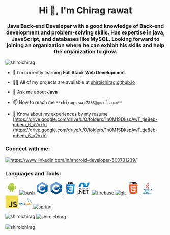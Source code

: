 <h1 align="center">Hi 👋, I'm Chirag rawat</h1>
<h3 align="center">Java Back-end Developer with a good knowledge of Back-end development and problem-solving skills. Has expertise in java, JavaScript, and databases like MySQL. Looking forward to joining an organization where he can exhibit his skills and help the organization to grow.</h3>

<p align="left"> <img src="https://komarev.com/ghpvc/?username=shiroichirag&label=Profile%20views&color=0e75b6&style=flat" alt="shiroichirag" /> </p>

- 🌱 I’m currently learning ****Full Stack Web Development****

- 👨‍💻 All of my projects are available at [shiroichirag.github.io](https://shiroichirag.github.io/)

- 💬 Ask me about **Java**

- 📫 How to reach me `**chiragrawat7838@gmail.com**`

- 📄 Know about my experiences by my resume [https://drive.google.com/drive/u/0/folders/1n0M1SDkspAwT_tje8eb-mbem_6_u2xxh](https://drive.google.com/drive/u/0/folders/1n0M1SDkspAwT_tje8eb-mbem_6_u2xxh)

<h3 align="left">Connect with me:</h3>
<p align="left">
<a href="https://www.linkedin.com/in/android-developer-500731239/" target="blank"><img align="center" src="https://raw.githubusercontent.com/rahuldkjain/github-profile-readme-generator/master/src/images/icons/Social/linked-in-alt.svg" alt="https://www.linkedin.com/in/android-developer-500731239/" height="30" width="40" /></a>
</p>

<h3 align="left">Languages and Tools:</h3>
<p align="left"> <a href="https://developer.android.com" target="_blank" rel="noreferrer"> <img src="https://raw.githubusercontent.com/devicons/devicon/master/icons/android/android-original-wordmark.svg" alt="android" width="40" height="40"/> </a> <a href="https://www.gnu.org/software/bash/" target="_blank" rel="noreferrer"> <img src="https://www.vectorlogo.zone/logos/gnu_bash/gnu_bash-icon.svg" alt="bash" width="40" height="40"/> </a> <a href="https://www.cprogramming.com/" target="_blank" rel="noreferrer"> <img src="https://raw.githubusercontent.com/devicons/devicon/master/icons/c/c-original.svg" alt="c" width="40" height="40"/> </a> <a href="https://www.w3schools.com/cpp/" target="_blank" rel="noreferrer"> <img src="https://raw.githubusercontent.com/devicons/devicon/master/icons/cplusplus/cplusplus-original.svg" alt="cplusplus" width="40" height="40"/> </a> <a href="https://www.w3schools.com/css/" target="_blank" rel="noreferrer"> <img src="https://raw.githubusercontent.com/devicons/devicon/master/icons/css3/css3-original-wordmark.svg" alt="css3" width="40" height="40"/> </a> <a href="https://dotnet.microsoft.com/" target="_blank" rel="noreferrer"> <img src="https://raw.githubusercontent.com/devicons/devicon/master/icons/dot-net/dot-net-original-wordmark.svg" alt="dotnet" width="40" height="40"/> </a> <a href="https://firebase.google.com/" target="_blank" rel="noreferrer"> <img src="https://www.vectorlogo.zone/logos/firebase/firebase-icon.svg" alt="firebase" width="40" height="40"/> </a> <a href="https://git-scm.com/" target="_blank" rel="noreferrer"> <img src="https://www.vectorlogo.zone/logos/git-scm/git-scm-icon.svg" alt="git" width="40" height="40"/> </a> <a href="https://www.w3.org/html/" target="_blank" rel="noreferrer"> <img src="https://raw.githubusercontent.com/devicons/devicon/master/icons/html5/html5-original-wordmark.svg" alt="html5" width="40" height="40"/> </a> <a href="https://www.java.com" target="_blank" rel="noreferrer"> <img src="https://raw.githubusercontent.com/devicons/devicon/master/icons/java/java-original.svg" alt="java" width="40" height="40"/> </a> <a href="https://developer.mozilla.org/en-US/docs/Web/JavaScript" target="_blank" rel="noreferrer"> <img src="https://raw.githubusercontent.com/devicons/devicon/master/icons/javascript/javascript-original.svg" alt="javascript" width="40" height="40"/> </a> <a href="https://www.mysql.com/" target="_blank" rel="noreferrer"> <img src="https://raw.githubusercontent.com/devicons/devicon/master/icons/mysql/mysql-original-wordmark.svg" alt="mysql" width="40" height="40"/> </a> <a href="https://spring.io/" target="_blank" rel="noreferrer"> <img src="https://www.vectorlogo.zone/logos/springio/springio-icon.svg" alt="spring" width="40" height="40"/> </a> </p>

<p><img align="left" src="https://github-readme-stats.vercel.app/api/top-langs?username=shiroichirag&show_icons=true&locale=en&layout=compact" alt="shiroichirag" /></p>

<p>&nbsp;<img align="center" src="https://github-readme-stats.vercel.app/api?username=shiroichirag&show_icons=true&locale=en" alt="shiroichirag" /></p>

<p><img align="center" src="https://github-readme-streak-stats.herokuapp.com/?user=shiroichirag&" alt="shiroichirag" /></p>
